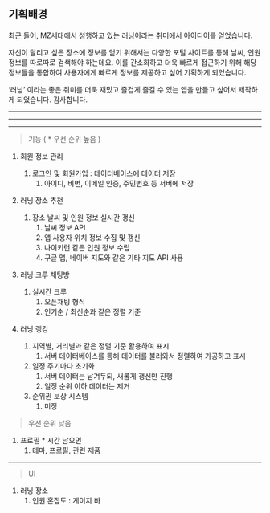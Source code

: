 ## 기획배경

최근 들어, MZ세대에서 성행하고 있는 러닝이라는 취미에서 아이디어를 얻었습니다.

자신이 달리고 싶은 장소에 정보를 얻기 위해서는 다양한 포털 사이트를 통해 날씨, 인원 정보를 따로따로 검색해야 하는데요. 이를 간소화하고 더욱 빠르게 접근하기 위해 해당 정보들을 통합하여 사용자에게 빠르게 정보를 제공하고 싶어 기획하게 되었습니다.

‘러닝’ 이라는 좋은 취미를 더욱 재밌고 즐겁게 즐길 수 있는 앱을 만들고 싶어서 제작하게 되었습니다. 감사합니다.

---

---

---

> 기능 ( * 우선 순위 높음 )
> 

1. 회원 정보 관리
    1. 로그인 및 회원가입 : 데이터베이스에 데이터 저장
        1. 아이디, 비번, 이메일 인증, 주민번호 등 서버에 저장

1. 러닝 장소 추천
    1. 장소 날씨 및 인원 정보 실시간 갱신
        1. 날씨 정보 API
        2. 앱 사용자 위치 정보 수집 및 갱신
        3. 나이키런 같은 인원 정보 수립
        4. 구글 맵, 네이버 지도와 같은 기타 지도 API 사용

1. 러닝 크루 채팅방
    1. 실시간 크루
        1. 오픈채팅 형식
        2. 인기순 / 최신순과 같은 정렬 기준

1. 러닝 랭킹
    1. 지역별, 거리별과 같은 정렬 기준 활용하여 표시
        1. 서버 데이터베이스를 통해 데이터를 불러와서 정렬하여 가공하고 표시
    2. 일정 주기마다 초기화
        1. 서버 데이터는 남겨두되, 새롭게 갱신만 진행
        2. 일정 순위 이하 데이터는 제거
    3. 순위권 보상 시스템
        1. 미정

> 우선 순위 낮음
> 
1. 프로필 * 시간 남으면
    1. 테마, 프로필, 관련 제품

---

> UI
> 
1. 러닝 장소
    1. 인원 혼잡도 : 게이지 바
